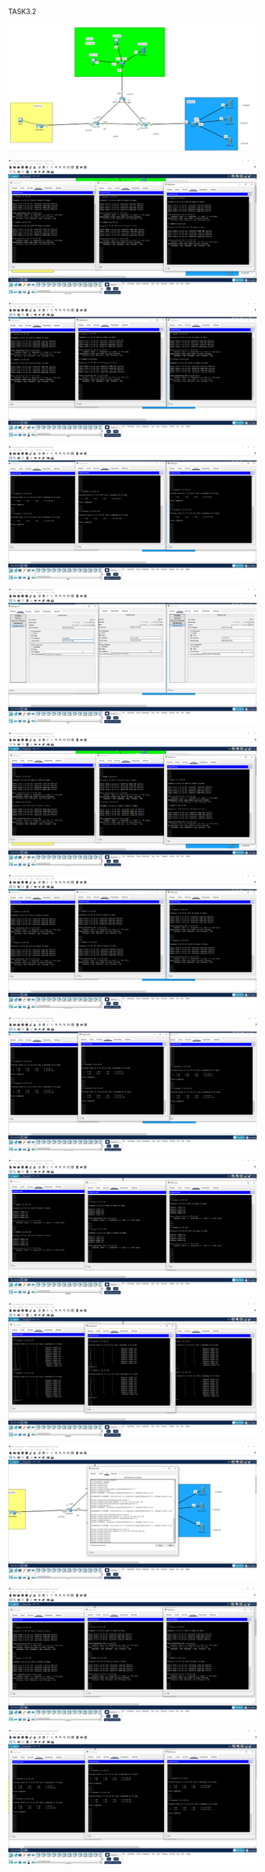 TASK3.2

![](https://github.com/ArturMaksymchuk/materialsEpam/blob/master/M_3/Task_3.2/0.png)

![](https://github.com/ArturMaksymchuk/materialsEpam/blob/master/M_3/Task_3.2/6.png)

![](https://github.com/ArturMaksymchuk/materialsEpam/blob/master/M_3/Task_3.2/6-1.png)

![](https://github.com/ArturMaksymchuk/materialsEpam/blob/master/M_3/Task_3.2/6-2.png)

![](https://github.com/ArturMaksymchuk/materialsEpam/blob/master/M_3/Task_3.2/7.png)

![](https://github.com/ArturMaksymchuk/materialsEpam/blob/master/M_3/Task_3.2/8.png)

![](https://github.com/ArturMaksymchuk/materialsEpam/blob/master/M_3/Task_3.2/8-1.png)

![](https://github.com/ArturMaksymchuk/materialsEpam/blob/master/M_3/Task_3.2/8-2.png)

![](https://github.com/ArturMaksymchuk/materialsEpam/blob/master/M_3/Task_3.2/10-1.png)

![](https://github.com/ArturMaksymchuk/materialsEpam/blob/master/M_3/Task_3.2/10-2.png)

![](https://github.com/ArturMaksymchuk/materialsEpam/blob/master/M_3/Task_3.2/14.png)

![](https://github.com/ArturMaksymchuk/materialsEpam/blob/master/M_3/Task_3.2/16-1.png)

![](https://github.com/ArturMaksymchuk/materialsEpam/blob/master/M_3/Task_3.2/16-2.png)
